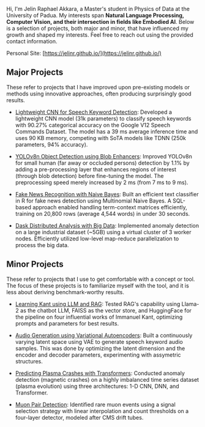 <!--
**JelinR/JelinR** is a ✨ _special_ ✨ repository because its `README.md` (this file) appears on your GitHub profile.

Here are some ideas to get you started:

- 🔭 I’m currently working on ...
- 🌱 I’m currently learning ...
- 👯 I’m looking to collaborate on ...
- 🤔 I’m looking for help with ...
- 💬 Ask me about ...
- 📫 How to reach me: ...
- 😄 Pronouns: ...
- ⚡ Fun fact: ...
-->

Hi, I'm Jelin Raphael Akkara, a Master's student in Physics of Data at the University of Padua. My interests span **Natural Language Processing, Computer Vision, and their intersection in fields like Embodied AI**. Below is a selection of projects, both major and minor, that have influenced my growth and shaped my interests. Feel free to reach out using the provided contact information.

Personal Site: [https://jelinr.github.io/](https://jelinr.github.io/)

## Major Projects

 These refer to projects that I have improved upon pre-existing models or methods using innovative approaches, often producing surprisingly good results. 

-  [Lightweight CNN for Speech Keyword Detection](https://github.com/JelinR/Speech_KWS_Lightweight): Developed a lightweight CNN model (31k parameters) to classify speech keywords with 90.27% categorical accuracy on the Google V12 Speech Commands Dataset. The model has a 39 ms average inference time and uses 90 KB memory, competing with SoTA models like TDNN (250k parameters, 94% accuracy). 

- [YOLOv8n Object Detection using Blob Enhancers](https://github.com/JelinR/ultralytics_forked): Improved YOLOv8n for small human (far away or occluded persons) detection by 1.1% by adding a pre-processing layer that enhances regions of interest (through blob detection) before fine-tuning the model. The preprocessing speed merely increased by 2 ms (from 7 ms to 9 ms).

- [Fake News Recognition with Naive Bayes](https://github.com/JelinR/Fake_News_Detection): Built an efficient text classifier in R for fake news detection using Multinomial Naive Bayes. A SQL-based approach enabled handling term-context matrices efficiently, training on 20,800 rows (average 4,544 words) in under 30 seconds.

- [Dask Distributed Analysis with Big Data](https://github.com/JelinR/big-data-anomaly-detection): Implemented anomaly detection on a large industrial dataset (~5GB) using a virtual cluster of 3 worker nodes. Efficiently utilized low-level map-reduce parallelization to process the big data. 


## Minor Projects

These refer to projects that I use to get comfortable with a concept or tool. The focus of these projects is to familiarize myself with the tool, and it is less about deriving benchmark-worthy results. 


- [Learning Kant using LLM and RAG](https://github.com/JelinR/LLM_RAG_Learning_Kant): Tested RAG's capability using Llama-2 as the chatbot LLM, FAISS as the vector store, and HuggingFace for the pipeline on four influential works of Immanuel Kant, optimizing prompts and parameters for best results.

- [Audio Generation using Variational Autoencoders](https://github.com/JelinR/VAE_Audio_Generation): Built a continuously varying latent space using VAE to generate speech keyword audio samples. This was done by optimizing the latent dimension and the encoder and decoder parameters, experimenting with assymetric structures.

- [Predicting Plasma Crashes with Transformers](https://github.com/JelinR/Plasma_Evolution_Analysis): Conducted anomaly detection (magnetic crashes) on a highly imbalanced time series dataset (plasma evolution) using three architectures: 1-D CNN, DNN, and Transformer.

- [Muon Pair Detection](https://github.com/JelinR/LCPModA-Y5-Gr6): Identified rare muon events using a signal selection strategy with linear interpolation and count thresholds on a four-layer detector, modeled after CMS drift tubes.
